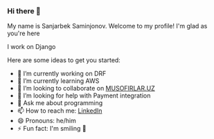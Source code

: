 ### Hi there 👋
My name is Sanjarbek Saminjonov. 
Welcome to my profile! 
I'm glad as you're here

I work on Django
 

Here are some ideas to get you started:

- 🔭 I’m currently working on DRF
- 🌱 I’m currently learning AWS
- 👯 I’m looking to collaborate on [MUSOFIRLAR.UZ](http://musofirlar.uz) 
- 🤔 I’m looking for help with Payment integration 
- 💬 Ask me about programming 
- 📫 How to reach me: [LinkedIn](https://www.linkedin.com/in/sanjarbek-saminjonov) 
- 😄 Pronouns: he/him
- ⚡ Fun fact: I'm smiling 🤣

